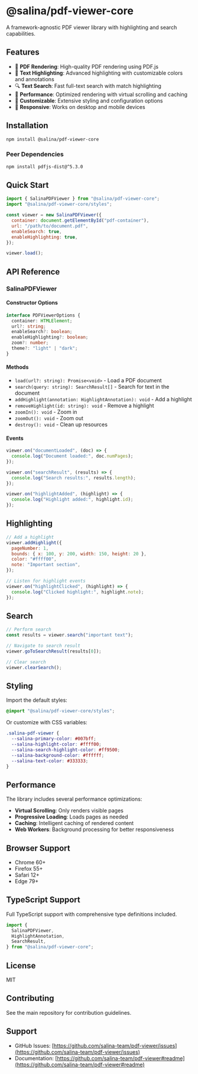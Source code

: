 # @salina/pdf-viewer-core

A framework-agnostic PDF viewer library with highlighting and search capabilities.

## Features

- 📄 **PDF Rendering**: High-quality PDF rendering using PDF.js
- 🎯 **Text Highlighting**: Advanced highlighting with customizable colors and annotations
- 🔍 **Text Search**: Fast full-text search with match highlighting
- 🚀 **Performance**: Optimized rendering with virtual scrolling and caching
- 🎨 **Customizable**: Extensive styling and configuration options
- 📱 **Responsive**: Works on desktop and mobile devices

## Installation

```bash
npm install @salina/pdf-viewer-core
```

### Peer Dependencies

```bash
npm install pdfjs-dist@^5.3.0
```

## Quick Start

```javascript
import { SalinaPDFViewer } from "@salina/pdf-viewer-core";
import "@salina/pdf-viewer-core/styles";

const viewer = new SalinaPDFViewer({
  container: document.getElementById("pdf-container"),
  url: "/path/to/document.pdf",
  enableSearch: true,
  enableHighlighting: true,
});

viewer.load();
```

## API Reference

### SalinaPDFViewer

#### Constructor Options

```typescript
interface PDFViewerOptions {
  container: HTMLElement;
  url?: string;
  enableSearch?: boolean;
  enableHighlighting?: boolean;
  zoom?: number;
  theme?: "light" | "dark";
}
```

#### Methods

- `load(url?: string): Promise<void>` - Load a PDF document
- `search(query: string): SearchResult[]` - Search for text in the document
- `addHighlight(annotation: HighlightAnnotation): void` - Add a highlight
- `removeHighlight(id: string): void` - Remove a highlight
- `zoomIn(): void` - Zoom in
- `zoomOut(): void` - Zoom out
- `destroy(): void` - Clean up resources

#### Events

```javascript
viewer.on("documentLoaded", (doc) => {
  console.log("Document loaded:", doc.numPages);
});

viewer.on("searchResult", (results) => {
  console.log("Search results:", results.length);
});

viewer.on("highlightAdded", (highlight) => {
  console.log("Highlight added:", highlight.id);
});
```

## Highlighting

```javascript
// Add a highlight
viewer.addHighlight({
  pageNumber: 1,
  bounds: { x: 100, y: 200, width: 150, height: 20 },
  color: "#ffff00",
  note: "Important section",
});

// Listen for highlight events
viewer.on("highlightClicked", (highlight) => {
  console.log("Clicked highlight:", highlight.note);
});
```

## Search

```javascript
// Perform search
const results = viewer.search("important text");

// Navigate to search result
viewer.goToSearchResult(results[0]);

// Clear search
viewer.clearSearch();
```

## Styling

Import the default styles:

```css
@import "@salina/pdf-viewer-core/styles";
```

Or customize with CSS variables:

```css
.salina-pdf-viewer {
  --salina-primary-color: #007bff;
  --salina-highlight-color: #ffff00;
  --salina-search-highlight-color: #ff9500;
  --salina-background-color: #ffffff;
  --salina-text-color: #333333;
}
```

## Performance

The library includes several performance optimizations:

- **Virtual Scrolling**: Only renders visible pages
- **Progressive Loading**: Loads pages as needed
- **Caching**: Intelligent caching of rendered content
- **Web Workers**: Background processing for better responsiveness

## Browser Support

- Chrome 60+
- Firefox 55+
- Safari 12+
- Edge 79+

## TypeScript Support

Full TypeScript support with comprehensive type definitions included.

```typescript
import {
  SalinaPDFViewer,
  HighlightAnnotation,
  SearchResult,
} from "@salina/pdf-viewer-core";
```

## License

MIT

## Contributing

See the main repository for contribution guidelines.

## Support

- GitHub Issues: [https://github.com/salina-team/pdf-viewer/issues](https://github.com/salina-team/pdf-viewer/issues)
- Documentation: [https://github.com/salina-team/pdf-viewer#readme](https://github.com/salina-team/pdf-viewer#readme)
